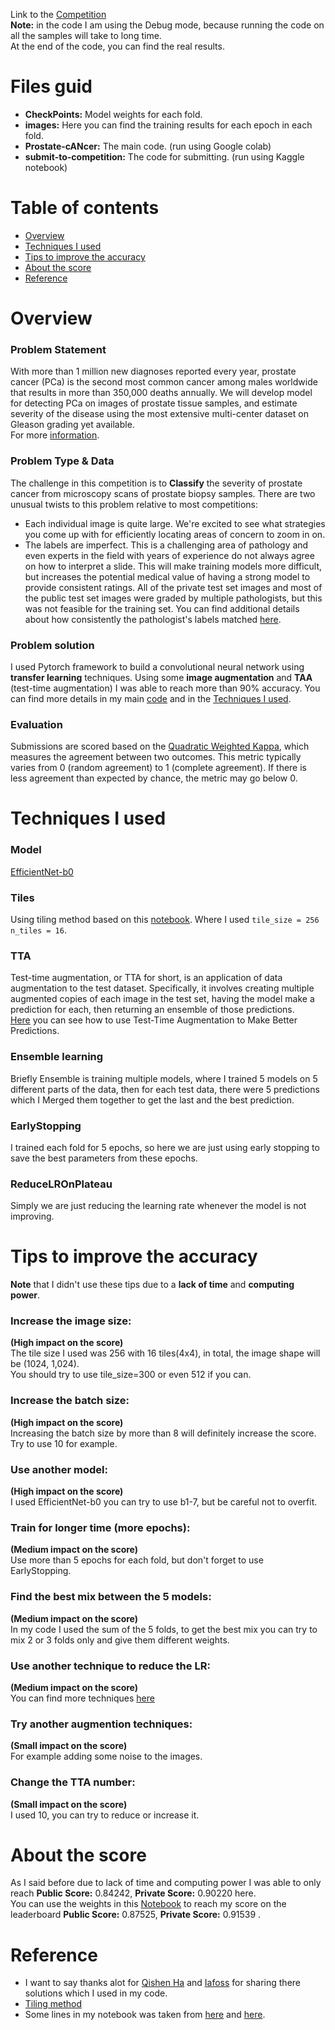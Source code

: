Link to the [Competition](https://www.kaggle.com/c/prostate-cancer-grade-assessment)\
**Note:** in the code I am using the Debug mode, because running the code on all the samples will take to long time.\
At the end of the code, you can find the real results.
# Files guid
* **CheckPoints:** Model weights for each fold.
* **images:** Here you can find the training results for each epoch in each fold.
* **Prostate-cANcer:** The main code. (run using Google colab)
* **submit-to-competition:** The code for submitting. (run using Kaggle notebook)
# Table of contents
* [Overview](#overview)
* [Techniques I used](#techniques-i-used)
* [Tips to improve the accuracy](#tips-to-improve-the-accuracy)
* [About the score](#about-the-score)
* [Reference](#reference)
# Overview
### Problem Statement
With more than 1 million new diagnoses reported every year, prostate cancer (PCa) is the second most common cancer among males worldwide that results in more than 350,000 deaths annually. We will develop model for detecting PCa on images of prostate tissue samples, and estimate severity of the disease using the most extensive multi-center dataset on Gleason grading yet available.\
For more [information](https://www.kaggle.com/c/prostate-cancer-grade-assessment).
### Problem Type & Data
The challenge in this competition is to **Classify** the severity of prostate cancer from microscopy scans of prostate biopsy samples. There are two unusual twists to this problem relative to most competitions:
* Each individual image is quite large. We're excited to see what strategies you come up with for efficiently locating areas of concern to zoom in on.
* The labels are imperfect. This is a challenging area of pathology and even experts in the field with years of experience do not always agree on how to interpret a slide. This will make training models more difficult, but increases the potential medical value of having a strong model to provide consistent ratings. All of the private test set images and most of the public test set images were graded by multiple pathologists, but this was not feasible for the training set. You can find additional details about how consistently the pathologist's labels matched [here](https://zenodo.org/record/3715938#.XpTU3PJKiUl).
### Problem solution
I used Pytorch framework to build a convolutional neural network using **transfer learning** techniques.
Using some **image augmentation** and **TAA** (test-time augmentation) I was able to reach more than 90% accuracy.
You can find more details in my main [code](https://github.com/yaheaal/Prostate-cANcer/blob/main/Prostate_cancer_classification_with_Pytorch__Efficientnet.ipynb) and in the [Techniques I used](#techniques-i-used).
### Evaluation
Submissions are scored based on the [Quadratic Weighted Kappa](https://en.wikipedia.org/wiki/Cohen%27s_kappa), which measures the agreement between two outcomes. This metric typically varies from 0 (random agreement) to 1 (complete agreement). If there is less agreement than expected by chance, the metric may go below 0.
# Techniques I used
### Model
[EfficientNet-b0](https://github.com/lukemelas/EfficientNet-PyTorch)
### Tiles
Using tiling method based on this [notebook](https://www.kaggle.com/iafoss/panda-16x128x128-tiles).
Where I used `tile_size = 256` `n_tiles = 16`.
### TTA
Test-time augmentation, or TTA for short, is an application of data augmentation to the test dataset.
Specifically, it involves creating multiple augmented copies of each image in the test set, having the model make a prediction for each, then returning an ensemble of those predictions.\
[Here](https://machinelearningmastery.com/how-to-use-test-time-augmentation-to-improve-model-performance-for-image-classification) you can see how to use Test-Time Augmentation to Make Better Predictions.
### Ensemble learning
Briefly Ensemble is training multiple models, where I trained 5 models on 5 different parts of the data, then for each test data, there were 5 predictions which I Merged them together to get the last and the best prediction.
### EarlyStopping
I trained each fold for 5 epochs, so here we are just using early stopping to save the best parameters from these epochs.
### ReduceLROnPlateau
Simply we are just reducing the learning rate whenever the model is not improving.
# Tips to improve the accuracy
**Note** that I didn't use these tips due to a **lack of time** and **computing power**.
### Increase the image size:
 **(High impact on the score)**\
The tile size I used was 256 with 16 tiles(4x4), in total, the image shape will be (1024, 1,024).\
You should try to use tile_size=300 or even 512 if you can.
### Increase the batch size:
**(High impact on the score)**\
Increasing the batch size by more than 8 will definitely increase the score.\
Try to use 10 for example.
### Use another model:
**(High impact on the score)**\
I used EfficientNet-b0 you can try to use b1-7, but be careful not to overfit.
### Train for longer time (more epochs): 
**(Medium impact on the score)**\
Use more than 5 epochs for each fold, but don't forget to use EarlyStopping.
### Find the best mix between the 5 models:
**(Medium impact on the score)**\
In my code I used the sum of the 5 folds, to get the best mix you can try to mix 2 or 3 folds only and give them different weights.
### Use another technique to reduce the LR:
**(Medium impact on the score)**\
You can find more techniques [here](https://pytorch.org/docs/stable/optim.html)
### Try another augmention techniques: 
**(Small impact on the score)**\
For example adding some noise to the images.
### Change the TTA number: 
**(Small impact on the score)**\
I used 10, you can try to reduce or increase it.
# About the score 
As I said before due to lack of time and computing power I was able to only reach **Public Score:** 0.84242, **Private Score:** 0.90220 here.\
You can use the weights in this [Notebook](https://www.kaggle.com/haqishen/panda-inference-w-36-tiles-256) to reach my score on the leaderboard **Public Score:** 0.87525, **Private Score:** 0.91539 .
# Reference
* I want to say thanks alot for [Qishen Ha](https://www.kaggle.com/haqishen) and [Iafoss](https://www.kaggle.com/iafoss) for sharing there solutions which I used in my code.
* [Tiling method](https://www.kaggle.com/iafoss/panda-16x128x128-tiles)
* Some lines in my notebook was taken from [here](https://www.kaggle.com/haqishen/train-efficientnet-b0-w-36-tiles-256-lb0-87) and [here](https://www.kaggle.com/haqishen/panda-inference-w-36-tiles-256).
